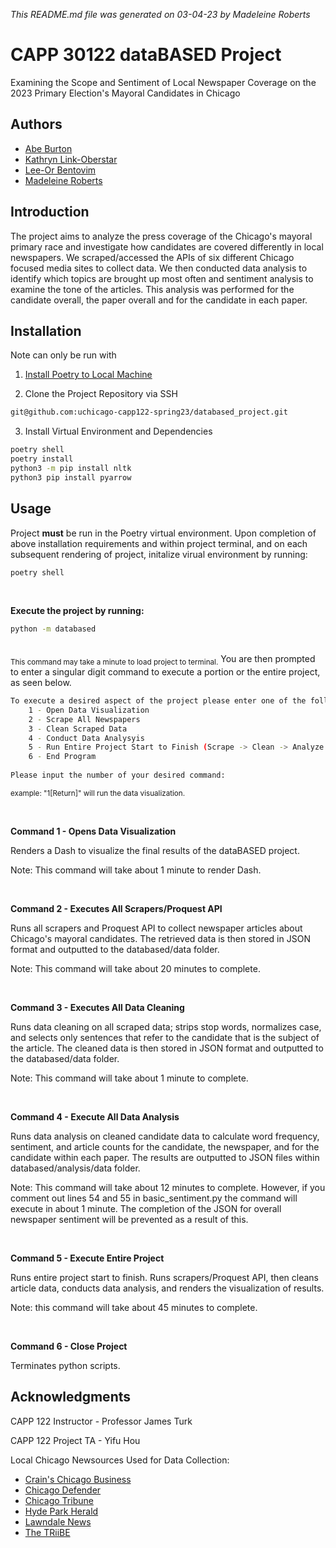*This README.md file was generated on 03-04-23 by Madeleine Roberts*
# CAPP 30122 dataBASED Project
Examining the Scope and Sentiment of Local Newspaper Coverage on the 2023 Primary Election's Mayoral Candidates in Chicago

## Authors
- [Abe Burton](https://github.com/abejburton)
- [Kathryn Link-Oberstar](https://github.com/klinkoberstar)
- [Lee-Or Bentovim](https://github.com/bentoviml)
- [Madeleine Roberts](https://github.com/MadeleineKRoberts) 

## Introduction
The project aims to analyze the press coverage of the Chicago's mayoral primary race and investigate how candidates are covered differently in local newspapers. We scraped/accessed the APIs of six different Chicago focused media sites to collect data. We then conducted data analysis to identify which topics are brought up most often and sentiment analysis to examine the tone of the articles. This analysis was performed for the candidate overall, the paper overall and for the candidate in each paper.


## Installation
Note can only be run with 

1. [Install Poetry to Local Machine](https://python-poetry.org/docs/)

2. Clone the Project Repository via SSH

```bash
git@github.com:uchicago-capp122-spring23/databased_project.git
```

3. Install Virtual Environment and Dependencies

```bash
poetry shell
poetry install
python3 -m pip install nltk
python3 pip install pyarrow 
```

## Usage
Project **must** be run in the Poetry virtual environment. 
Upon completion of above installation requirements and within project terminal, 
and on each subsequent rendering of project, initalize virual environment by running:

```bash
poetry shell
```
<br />


**Execute the project by running:**
```bash
python -m databased
```
<br />
<sub> This command may take a minute to load project to terminal.</sub>
You are then prompted to enter a singular digit command to execute a portion or the entire project, as seen below. 

```bash
To execute a desired aspect of the project please enter one of the following commands:
    1 - Open Data Visualization
    2 - Scrape All Newspapers
    3 - Clean Scraped Data
    4 - Conduct Data Analysyis
    5 - Run Entire Project Start to Finish (Scrape -> Clean -> Analyze -> Visualize)
    6 - End Program
    
Please input the number of your desired command:
```
<sub>example: "1[Return]" will run the data visualization.</sub>

<br />

**Command 1 - Opens Data Visualization**

Renders a Dash to visualize the final results of the dataBASED project.

Note: This command will take about 1 minute to render Dash.

<br />

**Command 2 - Executes All Scrapers/Proquest API**

Runs all scrapers and Proquest API to collect newspaper articles about Chicago's mayoral candidates. The retrieved data is then stored in JSON format and outputted to the databased/data folder.

Note: This command will take about 20 minutes to complete.

<br />

**Command 3 - Executes All Data Cleaning**

Runs data cleaning on all scraped data; strips stop words, normalizes case, and selects only sentences that refer to the candidate that is the subject of the article. The cleaned data is then stored in JSON format and outputted to the databased/data folder.

Note: This command will take about 1 minute to complete.

<br />


**Command 4 - Execute All Data Analysis**

Runs data analysis on cleaned candidate data to calculate word frequency, sentiment, and article counts for the candidate, the newspaper, and for the candidate within each paper. The results are outputted to JSON files within databased/analysis/data folder.

Note: This command will take about 12 minutes to complete. However, if you comment out lines 54 and 55 in basic_sentiment.py the command will execute in about 1 minute. The completion of the JSON for overall newspaper sentiment will be prevented as a result of this.

<br />


**Command 5 - Execute Entire Project**

Runs entire project start to finish. Runs scrapers/Proquest API, then cleans article data, conducts data analysis, and renders the visualization of results.

Note: this command will take about 45 minutes to complete.

<br />

**Command 6 - Close Project**

Terminates python scripts.

## Acknowledgments
CAPP 122 Instructor - Professor James Turk

CAPP 122 Project TA - Yifu Hou

Local Chicago Newsources Used for Data Collection:
- [Crain's Chicago Business](https://www.chicagobusiness.com/)
- [Chicago Defender](https://chicagodefender.com/)
- [Chicago Tribune](https://www.chicagotribune.com/)
- [Hyde Park Herald](https://www.hpherald.com/)
- [Lawndale News](http://www.lawndalenews.com/)
- [The TRiiBE](https://thetriibe.com/)

